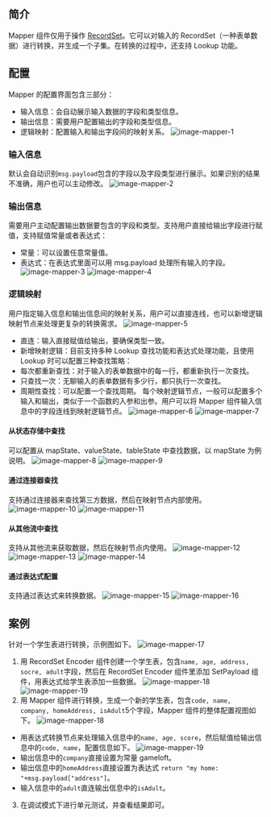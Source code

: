 
## 简介
Mapper 组件仅用于操作 [RecordSet]()。它可以对输入的 RecordSet（一种表单数据）进行转换，并生成一个子集。在转换的过程中，还支持 Lookup 功能。

## 配置
Mapper 的配置界面包含三部分：
- 输入信息：会自动展示输入数据的字段和类型信息。
- 输出信息：需要用户配置输出的字段和类型信息。
- 逻辑映射：配置输入和输出字段间的映射关系。
![image-mapper-1](https://main.qcloudimg.com/raw/82182824a9f4933ad711855dd078388e/image-mapper-1.png)

### 输入信息
默认会自动识别`msg.payload`包含的字段以及字段类型进行展示。如果识别的结果不准确，用户也可以主动修改。
![image-mapper-2](https://main.qcloudimg.com/raw/d7807f7587e0bd30ae2bd69762e33dba/image-mapper-2.png)

### 输出信息
需要用户主动配置输出数据要包含的字段和类型。支持用户直接给输出字段进行赋值，支持赋值常量或者表达式：
- 常量：可以设置任意常量值。
- 表达式：在表达式里面可以用 msg.payload 处理所有输入的字段。
![image-mapper-3](https://main.qcloudimg.com/raw/30835ef853d6a936a4e05572fbbf769e/image-mapper-3.png)
![image-mapper-4](https://main.qcloudimg.com/raw/a55e6fb36d7941328de7e57651bbfd52/image-mapper-4.png)


### 逻辑映射
用户指定输入信息和输出信息间的映射关系，用户可以直接连线，也可以新增逻辑映射节点来处理更复杂的转换需求。
![image-mapper-5](https://main.qcloudimg.com/raw/85920999489178db2c06da4650485cce/image-mapper-5.png)
- 直连：输入直接赋值给输出，要确保类型一致。
- 新增映射逻辑：目前支持多种 Lookup 查找功能和表达式处理功能，且使用 Lookup 时可以配置三种查找策略：
 - 每次都重新查找：对于输入的表单数据中的每一行，都重新执行一次查找。
 - 只查找一次：无聊输入的表单数据有多少行，都只执行一次查找。
 - 周期性查找：可以配置一个查找周期。
每个映射逻辑节点，一般可以配置多个输入和输出，类似于一个函数的入参和出参。用户可以将 Mapper 组件输入信息中的字段连线到映射逻辑节点。
![image-mapper-6](https://main.qcloudimg.com/raw/93c5ec9dcf27ca87425404c5ab7ce2be/image-mapper-6.png)
![image-mapper-7](https://main.qcloudimg.com/raw/dea79a5672dd60e75edb9de0afdd981f/image-mapper-7.png)


#### 从状态存储中查找
可以配置从 mapState、valueState、tableState 中查找数据，以 mapState 为例说明。
![image-mapper-8](https://main.qcloudimg.com/raw/c2ca9a56943da17a875da0865b8ddfc4/image-mapper-8.png)
![image-mapper-9](https://main.qcloudimg.com/raw/cad0aeff67e55a841bacc9a2d829656b/image-mapper-9.png)

#### 通过连接器查找
支持通过连接器来查找第三方数据，然后在映射节点内部使用。
![image-mapper-10](https://main.qcloudimg.com/raw/32eb9450f0ebd47e3e62364cd49602dd/image-mapper-10.png)
![image-mapper-11](https://main.qcloudimg.com/raw/486298c6e8c15b66e7e69c081b03258f/image-mapper-11.png)

#### 从其他流中查找
支持从其他流来获取数据，然后在映射节点内使用。
![image-mapper-12](https://main.qcloudimg.com/raw/9e8e402eec47192e6bdbdfda377efee2/image-mapper-12.png)
![image-mapper-13](https://main.qcloudimg.com/raw/3ed91dd138b31413cc5217f491f1044d/image-mapper-13.png)
![image-mapper-14](https://main.qcloudimg.com/raw/cacadc0b2434f44bc181f3edc0cadbd7/image-mapper-14.png)

#### 通过表达式配置
支持通过表达式来转换数据。
![image-mapper-15](https://main.qcloudimg.com/raw/464cd42d7843f05d978c3bfef865e67c/image-mapper-15.png)
![image-mapper-16](https://main.qcloudimg.com/raw/1b8357546963b0b683af4c567e6a3dee/image-mapper-16.png)


## 案例
针对一个学生表进行转换，示例图如下。
![image-mapper-17](https://main.qcloudimg.com/raw/78c6b012ca0682c2eba5df39d87def1b/image-mapper-17.png)
1. 用 RecordSet Encoder 组件创建一个学生表，包含`name, age, address, socre, adult`字段，然后在 RecordSet Encoder 组件里添加 SetPayload 组件，用表达式给学生表添加一些数据。
![image-mapper-18](https://main.qcloudimg.com/raw/8aaee48533e8e08584b9f90398f4eabf/image-filter-9.png)
![image-mapper-19](https://main.qcloudimg.com/raw/56030c67630074aee8488fba756eae02/image-filter-10.png)
2. 用 Mapper 组件进行转换，生成一个新的学生表，包含`code, name, company, homeAddress, isAdult`5个字段，Mapper 组件的整体配置视图如下。
![image-mapper-18](https://main.qcloudimg.com/raw/47216a15709b2dbd7dc40f68c8720db8/image-mapper-18.png)
 - 用表达式转换节点来处理输入信息中的`name, age, score`，然后赋值给输出信息中的`code, name`，配置信息如下。
![image-mapper-19](https://main.qcloudimg.com/raw/50b3fa040b4aa046008cc7a4231dcf60/image-mapper-19.png)
 - 输出信息中的`company`直接设置为常量 gameloft。
 - 输出信息中的`homeAddress`直接设置为表达式 `return "my home: "+msg.payload["address"]`。
 - 输入信息中的`adult`直连输出信息中的`isAdult`。
3. 在调试模式下进行单元测试，并查看结果即可。

